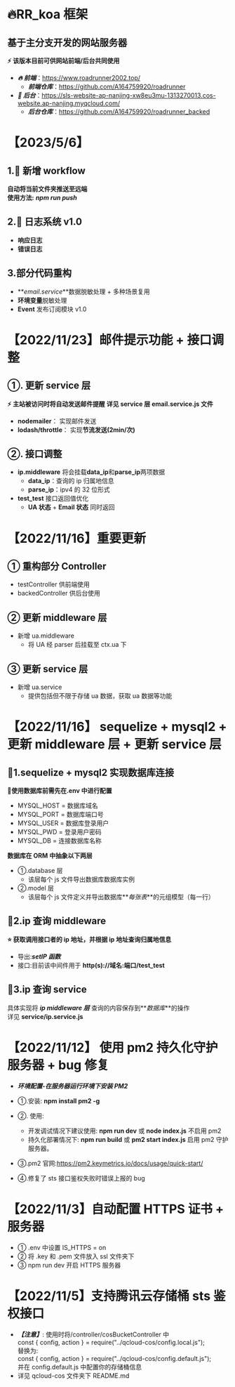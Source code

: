 # 🔥RR_koa 框架

## 基于主分支开发的网站服务器

**⚡ 该版本目前可供网站前端/后台共同使用**

- **_🔥 前端_**：https://www.roadrunner2002.top/
  - **_前端仓库_**：https://github.com/A164759920/roadrunner
- **_👀 后台_**：https://sls-website-ap-nanjing-xw8eu3mu-1313270013.cos-website.ap-nanjing.myqcloud.com/
  - **_后台仓库_**：https://github.com/A164759920/roadrunner_backed

# 【2023/5/6】

## 1.📣 新增 workflow

**自动将当前文件夹推送至远端**</br>
**使用方法:** **_npm run push_**

## 2.📄 日志系统 v1.0

- **响应日志**
- **错误日志**

## 3.部分代码重构

- **_email.service_**数据脱敏处理 + 多种场景复用
- **环境变量**脱敏处理
- **Event** 发布订阅模块 v1.0

# 【2022/11/23】邮件提示功能 + 接口调整

## ①. 更新 service 层

**⚡ 主站被访问时将自动发送邮件提醒**
**详见 service 层 email.service.js 文件**

- **nodemailer**： 实现邮件发送
- **lodash/throttle**： 实现**节流发送(2min/次)**

## ②. 接口调整

- **ip.middleware** 将会挂载**data_ip**和**parse_ip**两项数据
  - **data_ip**：查询的 ip 归属地信息
  - **parse_ip**：ipv4 的 32 位形式
- **test_test** 接口返回值优化
  - **UA 状态** + **Email 状态** 同时返回

# 【2022/11/16】重要更新

## ① 重构部分 Controller

- testController 供前端使用
- backedController 供后台使用

## ② 更新 middleware 层

- 新增 ua.middleware
  - 将 UA 经 parser 后挂载至 ctx.ua 下

## ③ 更新 service 层

- 新增 ua.service
  - 提供包括但不限于存储 ua 数据，获取 ua 数据等功能

# 【2022/11/16】 sequelize + mysql2 + 更新 middleware 层 + 更新 service 层

## 📄1.sequelize + mysql2 实现数据库连接

🔨**使用数据库前需先在.env 中进行配置**

- MYSQL_HOST = 数据库域名
- MYSQL_PORT = 数据库端口号
- MYSQL_USER = 数据库登录用户
- MYSQL_PWD = 登录用户密码
- MYSQL_DB = 连接数据库名称

**数据库在 ORM 中抽象以下两层**

- ①.database 层
  - 该层每个 js 文件导出数据库数据库实例
- ②.model 层
  - 该层每个 js 文件定义并导出数据库**_每张表_**的元组模型（每一行）

## 📄2.ip 查询 middleware

**⭐ 获取调用接口者的 ip 地址，并根据 ip 地址查询归属地信息**

- 导出:**_setIP 函数_**
- 接口:目前该中间件用于 **http(s)://域名:端口/test_test**

## 📄3.ip 查询 service

具体实现将 **_ip middleware 层_** 查询的内容保存到**_数据库_**的操作</br>
详见 **service/ip.service.js**

# 【2022/11/12】 使用 pm2 持久化守护服务器 + bug 修复

- **_环境配置-在服务器运行环境下安装 PM2_**
- ①.安装: **npm install pm2 -g**
- ②. 使用:
  - 开发调试情况下建议使用: **npm run dev** 或 **node index.js** 不启用 pm2
  - 持久化部署情况下: **npm run build** 或 **pm2 start index.js** 启用 pm2 守护 服务器。
- ③.pm2 官网:https://pm2.keymetrics.io/docs/usage/quick-start/

- ④.修复了 sts 接口鉴权失败时错误上报的 bug

# 【2022/11/3】自动配置 HTTPS 证书 + 服务器

- ① .env 中设置 IS_HTTPS = on
- ② 将 .key 和 .pem 文件放入 ssl 文件夹下
- ③ npm run dev 开启 HTTPS 服务器

# 【2022/11/5】支持腾讯云存储桶 sts 鉴权接口

- **_【注意】_**:
  使用时将/controller/cosBucketController 中<br>
  const { config, action } = require("../qcloud-cos/config.local.js");<br>
  替换为:<br>
  const { config, action } = require("../qcloud-cos/config.default.js");<br>
  并在 config.default.js 中配置你的存储桶信息<br>
- 详见 qcloud-cos 文件夹下 README.md
